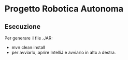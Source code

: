 # Progetto Robotica Autonoma
## Esecuzione
Per generare il file .JAR:
  - mvn clean install
  - per avviarlo, aprire IntelliJ e avviarlo in alto a destra. 
